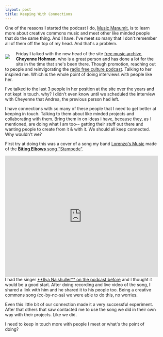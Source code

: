 ```yaml
---
layout: post
title: Keeping With Connections
---
```


One of the reasons I started the podcast I do, <a href="http://musicmanumit.com" target="_blank">Music Manumit</a>, is to learn more about creative commons music and meet other like minded people that do the same thing. And I have. I've meet so many that I don't remember all of them off the top of my head. And that's a problem.<br>
<br>
<img src="https://lh3.googleusercontent.com/wN2OV9vus9zsz3MtRg32F48HeniBlALjLFcT3jq4bxua=w184-h183-no" style="float:left; margin: 10px 20px 10px 0px;"/>
Friday I talked with the new head of the site <a href="http://freemusicarchive.org/" target="_blank">free music archive</a>, **Cheyenne Hohman**, who is a great person and has done a lot for the site in the time that she's been there. Though promotion, reaching out to people and reinvigorating the <a href="http://freemusicarchive.org/tag/radio_free_culture/" target="_blank">radio free culture podcast</a>. Talking to her inspired me. Which is the whole point of doing interviews with people like her.

I've talked to the last 3 people in her position at the site over the years and not kept in touch. why? I didn't even know until we scheduled the interview with Cheyenne that Andrea, the previous person had left.

I have connections with so many of these people that I need to get better at keeping in touch. Talking to them about like minded projects and collaborating with them. Bring them in on ideas i have, because they, as I mentioned, are doing what I am too-- getting their stuff out there and wanting people to create from it & with it. We should all keep connected. Why wouldn't we?

First try at doing this was a cover of a song my band <a href="http://www.lorenzosmusic.com/2015/06/stampede-biting-elbows-cover.html" target="_blank" title="Lorenzo/'s Music: Stampede - Biting Elbows Cover">Lorenzo's Music</a> made of the <a href="https://www.jamendo.com/en/track/784184/the-stampede" target="_blank" title="Biting Elbows: The Stampede">**Biting Elbows** song "Stampede"</a>.

<iframe width="100%" height="400" src="https://www.youtube.com/embed/cUrxzrRYJXQ?rel=0&amp;showinfo=0" frameborder="0" allowfullscreen></iframe>

<br>
I had the singer <a href="http://www.musicmanumit.com/2015/01/biting-elbows-150118-music-manumit.html" target="_blank">**Ilya Naishuller** on the podcast before</a> and I thought it would be a good start. After doing recording and live video of the song, I shared a link with him and he shared it to his people too. Being a creative commons song (cc-by-nc-sa) we were able to do this, no worries.

Even this little bit of our connection made it a very successful experiment. After that others that saw contacted me to use the song we did in their own way with their projects. Like we did.

I need to keep in touch more with people I meet or what's the point of doing?
